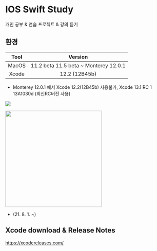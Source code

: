# IOS Swift Study
개인 공부 & 연습 프로젝트 & 강의 듣기

## 환경
| Tool | Version |
|:------:|:------:|
| MacOS | 11.2 beta 11.5 beta ~ Monterey 12.0.1 |
| Xcode | 12.2 (12B45b) |

- Monterey 12.0.1 에서 Xcode 12.2(12B45b) 사용불가,  Xcode 13.1 RC 1 13A1030d	(최신RC버전 사용)
  
![](https://images.velog.io/images/everytime79/post/2682292b-d2fb-43d1-bc79-e520e7f37eea/%E1%84%89%E1%85%B3%E1%84%8F%E1%85%B3%E1%84%85%E1%85%B5%E1%86%AB%E1%84%89%E1%85%A3%E1%86%BA%202021-10-23%2023.27.51.png)

<img src="https://images.velog.io/images/everytime79/post/2682292b-d2fb-43d1-bc79-e520e7f37eea/%E1%84%89%E1%85%B3%E1%84%8F%E1%85%B3%E1%84%85%E1%85%B5%E1%86%AB%E1%84%89%E1%85%A3%E1%86%BA%202021-10-23%2023.27.51.png" width="300">

- (21. 8. 1. ~)

## Xcode download & Release Notes
https://xcodereleases.com/ 
